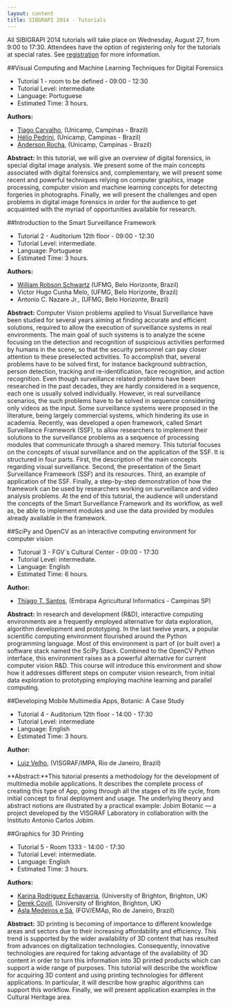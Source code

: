```yaml
---
layout: content
title: SIBGRAPI 2014 - Tutorials
---
```

All SIBIGRAPI 2014 tutorials will take place on Wednesday, August 27, from 9:00 to 17:30. Attendees have the option of registering only for the tutorials at special rates. See [registration](registration.html) for more information. 


##Visual Computing and Machine Learning Techniques for Digital Forensics

- Tutorial 1 - room to be defined - 09:00 - 12:30
- Tutorial Level: intermediate
- Language: Portuguese
- Estimated Time: 3 hours.

**Authors:**
- [Tiago Carvalho](http://www.ic.unicamp.br/~tjose/), (Unicamp, Campinas - Brazil)
- [Hélio Pedrini](http://www.ic.unicamp.br/~helio/), (Unicamp, Campinas - Brazil)
- [Anderson Rocha](http://www.ic.unicamp.br/~rocha/), (Unicamp, Campinas - Brazil)

**Abstract:** In this tutorial, we will give an overview of digital forensics, in special digital image analysis. We present some of the main concepts associated with digital forensics and, complementary, we will present some recent and powerful techniques relying on computer graphics, image processing, computer vision and machine learning concepts for detecting forgeries in photographs. Finally, we will present the challenges and open problems in digital image forensics in order for the audience to get acquainted with the myriad of opportunities available for research.


##Introduction to the Smart Surveillance Framework 

- Tutorial 2 - Auditorium 12th floor - 09:00 - 12:30
- Tutorial Level: intermediate.
- Language: Portuguese
- Estimated Time: 3 hours.

**Authors:**
- [William Robson Schwartz](http://homepages.dcc.ufmg.br/~william/) (UFMG, Belo Horizonte, Brazil)
- Victor Hugo Cunha Melo, (UFMG, Belo Horizonte, Brazil)
- Antonio C. Nazare Jr., (UFMG, Belo Horizonte, Brazil)

**Abstract:** Computer Vision problems applied to Visual Surveillance have been studied for several years aiming at finding accurate and efficient solutions, required to allow the execution of surveillance systems in real environments. The main goal of such systems is to analyze the scene focusing on the detection and recognition of suspicious activities performed by humans in the scene, so that the security personnel can pay closer attention to these preselected activities. To accomplish that, several problems have to be solved first, for instance background subtraction, person detection, tracking and re-identification, face recognition, and action recognition. Even though surveillance related problems have been researched in the past decades, they are hardly considered in a sequence, each one is usually solved individually. However, in real surveillance scenarios, the such problems have to be solved in sequence considering only videos as the input. Some surveillance systems were proposed in the literature, being largely commercial systems, which hindering its use in academia. Recently, was developed a open framework, called Smart Surveillance Framework (SSF), to allow researchers to implement their solutions to the surveillance problems as a sequence of processing modules that communicate through a shared memory. This tutorial focuses on the concepts of visual surveillance and on the application of the SSF. It is structured in four parts. First, the description of the main concepts regarding visual surveillance. Second, the presentation of the Smart Surveillance Framework (SSF) and its resources. Third, an example of application of the SSF. Finally, a step-by-step demonstration of how the framework can be used by researchers working on surveillance and video analysis problems. At the end of this tutorial, the audience will understand the concepts of the Smart Surveillance Framework and its workflow, as well as, be able to implement modules and use the data provided by modules already available in the framework.


##SciPy and OpenCV as an interactive computing environment for computer vision

- Tutorual 3 - FGV´s Cultural Center - 09:00 - 17:30
- Tutorial Level: intermediate.
- Language: English
- Estimated Time: 6 hours.

**Author:**
- [Thiago T. Santos](http://www.cnptia.embrapa.br/~thiago/stories/), (Embrapa Agricultural Informatics - Campinas SP)

**Abstract:** In research and development (R&D), interactive computing environments are a frequently employed alternative for data exploration, algorithm development and prototyping. In the last twelve years, a popular scientific computing environment flourished around the Python programming language. Most of this environment is part of (or built over) a software stack named the SciPy Stack. Combined to the OpenCV Python interface, this environment raises as a powerful alternative for current computer vision R&D. This course will introduce this environment and show how it addresses different steps on computer vision research, from initial data exploration to prototyping employing machine learning and parallel computing.


##Developing Mobile Multimedia Apps, Botanic: A Case Study

- Tutorial 4 - Auditorium 12th floor - 14:00 - 17:30
- Tutorial Level: intermediate
- Language: English
- Estimated Time: 3 hours.

**Author:**
- [Luiz Velho](http://lvelho.impa.br/), (VISGRAF/IMPA, Rio de Janeiro, Brazil)

**Abstract:**This tutorial presents a methodology for the development of multimedia mobile applications. It describes the complete process of creating this type of App, going through all the stages of its life cycle, from initial concept to final deployment and usage. The underlying theory and abstract notions are illustrated by a practical example: Jobim Botanic — a project developed by the VISGRAF Laboratory in collaboration with the Instituto Antonio Carlos Jobim.


##Graphics for 3D Printing

- Tutorial 5 - Room 1333 - 14:00 - 17:30
- Tutorial Level: intermediate.
- Language: English
- Estimated Time: 3 hours.

**Authors:**
- [Karina Rodriguez Echavarria](http://culturalinformatics.org.uk/whoweare#karina), (University of Brighton, Brighton, UK) 
- [Derek Covill](http://about.brighton.ac.uk/cem/contact/details.php?uid=dc20), (University of Brighton, Brighton, UK)
- [Asla Medeiros e Sá](http://emap.fgv.br/people/asla.sa.html), (FGV/EMAp, Rio de Janeiro, Brazil)

**Abstract:** 3D printing is becoming of importance to different knowledge areas and sectors due to their increasing affordability and efficiency. This trend is supported by the wider availability of 3D content that has resulted from advances on digitalization technologies. Consequently, innovative technologies are required for taking advantage of the availability of 3D content in order to turn this information into 3D printed products which can support a wide range of purposes. This tutorial will describe the workflow for acquiring 3D content and using printing technologies for different applications. In particular, it will describe how graphic algorithms can support this workflow. Finally, we will present application examples in the Cultural Heritage area.


